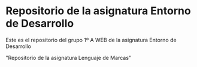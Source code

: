 <h1>Repositorio de la asignatura Entorno de Desarrollo</h1> 
<p>Este es el repositorio del grupo 1º A WEB de la asignatura Entorno de Desarrollo</p>
"Repositorio de la asignatura Lenguaje de Marcas" 
